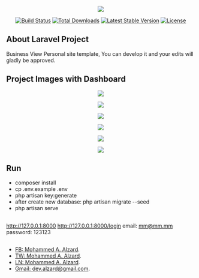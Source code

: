 <p align="center"><img src="https://laravel.com/assets/img/components/logo-laravel.svg"></p>

<p align="center">
<a href="https://travis-ci.org/laravel/framework"><img src="https://travis-ci.org/laravel/framework.svg" alt="Build Status"></a>
<a href="https://packagist.org/packages/laravel/framework"><img src="https://poser.pugx.org/laravel/framework/d/total.svg" alt="Total Downloads"></a>
<a href="https://packagist.org/packages/laravel/framework"><img src="https://poser.pugx.org/laravel/framework/v/stable.svg" alt="Latest Stable Version"></a>
<a href="https://packagist.org/packages/laravel/framework"><img src="https://poser.pugx.org/laravel/framework/license.svg" alt="License"></a>
</p>

## About Laravel Project

Business View Personal site template,
You can develop it and your edits will gladly be approved.

## Project Images with Dashboard

<p align="center"><img src="https://raw.githubusercontent.com/MohammedAlzard/Business-View-Personal-site-template/master/public/images/Home.PNG"></p>
<p align="center"><img src="https://raw.githubusercontent.com/MohammedAlzard/Business-View-Personal-site-template/master/public/images/About-Me.PNG"></p>
<p align="center"><img src="https://raw.githubusercontent.com/MohammedAlzard/Business-View-Personal-site-template/master/public/images/Resume.PNG"></p>
<p align="center"><img src="https://raw.githubusercontent.com/MohammedAlzard/Business-View-Personal-site-template/master/public/images/Portfolio.PNG"></p>
<p align="center"><img src="https://raw.githubusercontent.com/MohammedAlzard/Business-View-Personal-site-template/master/public/images/Contact.PNG"></p>
<p align="center"><img src="https://raw.githubusercontent.com/MohammedAlzard/Business-View-Personal-site-template/master/public/images/Dashboard.PNG"></p>

## Run

-   composer install
-   cp .env.example .env
-   php artisan key:generate
-   after create new database: php artisan migrate --seed
-   php artisan serve

##
http://127.0.0.1:8000
http://127.0.0.1:8000/login
email: mm@mm.mm
password: 123123
##

-   [FB: Mohammed A. Alzard](https://www.facebook.com/malzard96).
-   [TW: Mohammed A. Alzard](https://twitter.com/malzard96).
-   [LN: Mohammed A. Alzard](https://www.linkedin.com/in/mohammedalzard/).
-   [Gmail: dev.alzard@gmail.com](mail:m.alzard@gmail.com).
